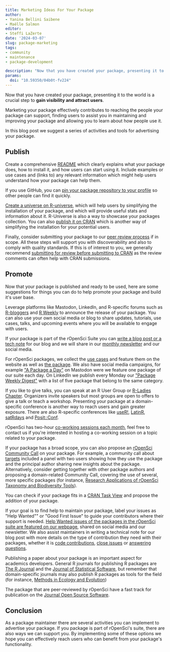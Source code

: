 ```yaml
---
title: Marketing Ideas For Your Package
author:
- Yanina Bellini Saibene
- Maëlle Salmon
editor:
- Steffi LaZerte
date: '2024-03-07'
slug: package-marketing
tags:
- community
- maintenance
- package-development

description: "Now that you have created your package, presenting it to the world is a crucial step to gain visibility and attract users.  In this blog post we suggest a series of activities and tools for advertizing your package."
params:
  doi: "10.59350/04b0t-fv224"
---
```


Now that you have created your package, presenting it to the world is a crucial step to **gain visibility and attract users**. 

Marketing your package effectively contributes to reaching the people your package can support, finding users to assist you in maintaining and improving your package and allowing you to learn about how people use it.

In this blog post we suggest a series of activities and tools for advertising your package.   

## Publish

Create a comprehensive [README](https://blog.r-hub.io/2019/12/03/readmes/) which clearly explains what your package does, how to install it, and how users can start using it. Include examples or use cases and (links to) any relevant information which might help users understand how your package can help them. 

If you use GitHub, you can [pin your package repository to your profile](https://docs.github.com/en/account-and-profile/setting-up-and-managing-your-github-profile/customizing-your-profile/pinning-items-to-your-profile) so other people can find it quickly.

[Create a universe on R-universe](/blog/2021/06/22/setup-runiverse/), which will help users by simplifying the installation of your package, and which will provide useful stats and information about it. R-Universe is also a way to showcase your packages collection. You can also [publish it on CRAN](https://cran.r-project.org) which is another way of simplifying the installation for your potential users.

Finally, consider submitting your package to our [peer review process](/software-review/) if in scope. All these steps will support you with discoverability and also to comply with quality standards. If this is of interest to you, we generally recommend [submitting for review before submitting to CRAN](https://devguide.ropensci.org/policies.html#publishing-in-other-venues) as the review comments can often help with CRAN submissions.

## Promote

Now that your package is published and ready to be used, here are some suggestions for things you can do to help promote your package and build it's user base.

Leverage platforms like Mastodon, LinkedIn, and R-specific forums such as [R-bloggers](https://www.r-bloggers.com) and [R Weekly](https://rweekly.org) to announce the release of your package. You can also use your own social media or blog to share updates, tutorials, use cases, talks, and upcoming events where you will be available to engage with users. 

If your package is part of the rOpenSci Suite you can [write a blog post or a tech note](https://blogguide.ropensci.org/) for our blog and we will share in our [monthly newsletter](/news/) and our social media.

For rOpenSci packages, we collect the [use cases](/usecases) and feature them on the website as well as [the package](/packages/). We also have social media campaigns, for example ["A Package a Day"](https://hachyderm.io/@rOpenSci/tagged/APackageADay) on Mastodon were we feature one package of our suite each day. On LinkedIn we publish every Monday our ["Package Weekly Digest"](https://www.linkedin.com/feed/update/urn:li:activity:7170464303186108416) with a list of five package that belong to the same category.

If you like to give talks, you can speak at an R User Group or [R-Ladies Chapter](https://www.meetup.com/pro/rladies/). Organizers invite speakers but most groups are open to offers to give a talk or teach a workshop. Presenting your package at a domain-specific conference is another way to reach users and gain greater exposure. There are also R-specific conferences like [useR!](https://events.linuxfoundation.org/user/), [LatinR](https://latin-r.com/), [satRdays](https://satrdays.org/) and [Posit::Conf](https://posit.co/conference/). 

rOpenSci has two-hour [co-working sessions each month](/coworking/), feel free to contact us if you're interested in hosting a co-working session on a topic related to your package.

If your package has a broad scope, you can also propose an [rOpenSci Community Call](/commcalls/) on your package. For example, a community call about [targets](/commcalls/jan2023-targets/) included a panel with two users showing how they use the package and the principal author sharing new insights about the package. Alternatively, consider getting together with other package authors and proposing a domain-related Community Call, covering the use of several, more specific packages (for instance, [Research Applications of rOpenSci Taxonomy and Biodiversity Tools](/commcalls/2019-03-27/)).

You can check if your package fits in a [CRAN Task View](https://cran.r-project.org/web/views/) and propose the addition of your package.

If your goal is to find help to maintain your package, label your issues as "Help Wanted"" or "Good First Issue" to guide your contributors where their support is needed. [Help Wanted issues of the packages in the rOpenSci suite are featured on our webpage](/help-wanted/), shared on social media and our newsletter.  We also assist maintainers in writing a technical note for our blog post with more details on the type of contribution they need with their packages, whether it is [code contributions](/blog/2024/03/01/qualtrics-call-help/), [close issues](/blog/2024/02/27/assertr-call-help/) or [answering questions](/blog/2024/02/29/targets-call-help/). 

Publishing a paper about your package is an important aspect for academics developers. General R journals for publishing R packages are [The R Journal](https://journal.r-project.org) and the [Journal of Statistical Software](https://www.jstatsoft.org/index), but remember that domain-specific journals may also publish R packages as tools for the field (for instance, [Methods in Ecology and Evolution](https://besjournals.onlinelibrary.wiley.com/journal/2041210x))

The package that are peer-reviewed by rOpenSci have a fast track for publication on the [Journal Open Source Software](https://joss.theoj.org).

## Conclusion

As a package maintainer there are several activities you can implement to advertise your package. If you package is part of rOpenSci's suite, there are also ways we can support you. By implementing some of these options we hope you can effectively reach users who can benefit from your package's functionality.  
